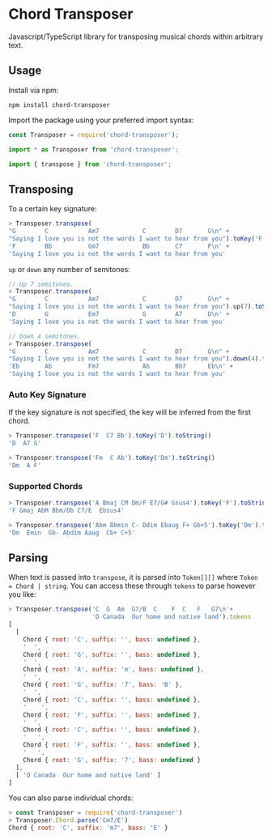 Chord Transposer
========

Javascript/TypeScript library for transposing musical chords within arbitrary
text.

## Usage

Install via npm:

```
npm install chord-transposer
```

Import the package using your preferred import syntax:

```javascript
const Transposer = require('chord-transposer');

import * as Transposer from 'chord-transposer';

import { transpose } from 'chord-transposer';
```

## Transposing

To a certain key signature:

```javascript
> Transposer.transpose(
"G        C           Am7            C        D7       G\n" +
"Saying I love you is not the words I want to hear from you").toKey('F').toString()
'F        Bb          Gm7            Bb       C7       F\n' +
'Saying I love you is not the words I want to hear from you'
```

`up` or `down` any number of semitones:

```javascript
// Up 7 semitones.
> Transposer.transpose(
"G        C           Am7            C        D7       G\n" +
"Saying I love you is not the words I want to hear from you").up(7).toString()
'D        G           Em7            G        A7       D\n' +
'Saying I love you is not the words I want to hear from you'

// Down 4 semitones.
> Transposer.transpose(
"G        C           Am7            C        D7       G\n" +
"Saying I love you is not the words I want to hear from you").down(4).toString()
'Eb       Ab          Fm7            Ab       Bb7      Eb\n' +
'Saying I love you is not the words I want to hear from you'
```

### Auto Key Signature

If the key signature is not specified, the key will be inferred from the first
chord.

```javascript
> Transposer.transpose('F  C7 Bb').toKey('D').toString()
'D  A7 G'

> Transposer.transpose('Fm  C Ab').toKey('Dm').toString()
'Dm  A F'
```

### Supported Chords

```javascript
> Transposer.transpose('A Bmaj CM Dm/F E7/G# Gsus4').toKey('F').toString()
'F Gmaj AbM Bbm/Db C7/E  Ebsus4'

> Transposer.transpose('Abm Bbmin C- Ddim Ebaug F+ Gb+5').toKey('Dm').toString()
'Dm  Emin  Gb- Abdim Aaug  Cb+ C+5'
```

## Parsing

When text is passed into `transpose`, it is parsed into `Token[][]` where
`Token = Chord | string`. You can access these through `tokens` to parse
however you like:

```javascript
> Transposer.transpose('C  G  Am  G7/B  C    F  C   F   G7\n'+
                       'O Canada  Our home and native land').tokens
[
  [
    Chord { root: 'C', suffix: '', bass: undefined },
    '  ',
    Chord { root: 'G', suffix: '', bass: undefined },
    '  ',
    Chord { root: 'A', suffix: 'm', bass: undefined },
    '  ',
    Chord { root: 'G', suffix: '7', bass: 'B' },
    '  ',
    Chord { root: 'C', suffix: '', bass: undefined },
    '    ',
    Chord { root: 'F', suffix: '', bass: undefined },
    '  ',
    Chord { root: 'C', suffix: '', bass: undefined },
    '   ',
    Chord { root: 'F', suffix: '', bass: undefined },
    '   ',
    Chord { root: 'G', suffix: '7', bass: undefined }
  ],
  [ 'O Canada  Our home and native land' ]
]
```

You can also parse individual chords:

```javascript
> const Transposer = require('chord-transposer')
> Transposer.Chord.parse('Cm7/E')
Chord { root: 'C', suffix: 'm7', bass: 'E' }
```
